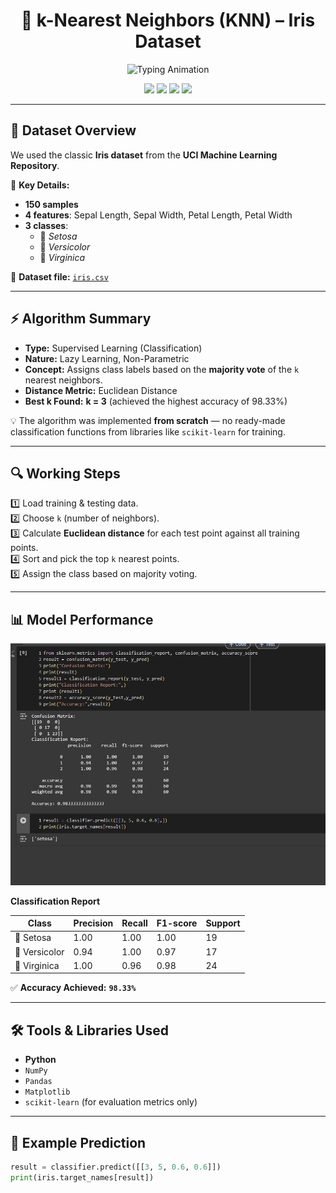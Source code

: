 <h1 align="center">🧮 k-Nearest Neighbors (KNN) – Iris Dataset</h1>

<p align="center">
  <img src="https://readme-typing-svg.herokuapp.com?size=25&color=F97316&center=true&vCenter=true&width=800&lines=From+Scratch+Implementation;Hyperparameter+Tuning;98.33%25+Accuracy;Part+of+Machine+Learning+Blueprints" alt="Typing Animation">
</p>

<p align="center">
  <img src="https://img.shields.io/badge/Algorithm-KNN-blueviolet?style=for-the-badge">
  <img src="https://img.shields.io/badge/Dataset-Iris-green?style=for-the-badge">
  <img src="https://img.shields.io/badge/Language-Python-yellow?style=for-the-badge">
  <img src="https://img.shields.io/github/last-commit/ruturaj-018/machine-learning-blueprints?color=red&style=for-the-badge">
</p>

---

## 📂 Dataset Overview

We used the classic **Iris dataset** from the **UCI Machine Learning Repository**.

📌 **Key Details:**
- **150 samples**
- **4 features**: Sepal Length, Sepal Width, Petal Length, Petal Width
- **3 classes**:
  - 🌸 *Setosa*
  - 🌿 *Versicolor*
  - 🌺 *Virginica*

📁 **Dataset file:** [`iris.csv`](./iris.csv)

---

## ⚡ Algorithm Summary

- **Type:** Supervised Learning (Classification)
- **Nature:** Lazy Learning, Non-Parametric
- **Concept:** Assigns class labels based on the **majority vote** of the `k` nearest neighbors.
- **Distance Metric:** Euclidean Distance
- **Best k Found:** **k = 3** (achieved the highest accuracy of 98.33%)

💡 The algorithm was implemented **from scratch** — no ready-made classification functions from libraries like `scikit-learn` for training.

---

## 🔍 Working Steps

1️⃣ Load training & testing data.  
2️⃣ Choose `k` (number of neighbors).  
3️⃣ Calculate **Euclidean distance** for each test point against all training points.  
4️⃣ Sort and pick the top `k` nearest points.  
5️⃣ Assign the class based on majority voting.  

---

## 📊 Model Performance

<p align="center">
  <img src="knn_confusion_matrix.png" width="550" alt="Confusion Matrix">
</p>

**Classification Report**

| Class      | Precision | Recall | F1-score | Support |
|------------|-----------|--------|----------|---------|
| 🌸 Setosa     | 1.00      | 1.00   | 1.00     | 19      |
| 🌿 Versicolor | 0.94      | 1.00   | 0.97     | 17      |
| 🌺 Virginica  | 1.00      | 0.96   | 0.98     | 24      |

✅ **Accuracy Achieved:** **`98.33%`**

---

## 🛠️ Tools & Libraries Used
- **Python**
- `NumPy`
- `Pandas`
- `Matplotlib`
- `scikit-learn` (for evaluation metrics only)

---

## 🚀 Example Prediction

```python
result = classifier.predict([[3, 5, 0.6, 0.6]])
print(iris.target_names[result])
